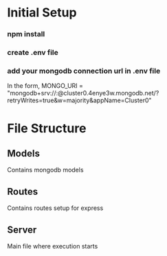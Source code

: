 # Initial Setup

### npm install

### create .env file
### add your mongodb connection url in .env file 
In the form, 
MONGO_URI = "mongodb+srv://<username>:<password>@cluster0.4enye3w.mongodb.net/?retryWrites=true&w=majority&appName=Cluster0"

# File Structure
## Models
Contains mongodb models 

## Routes
Contains routes setup for express

## Server
Main file where execution starts
